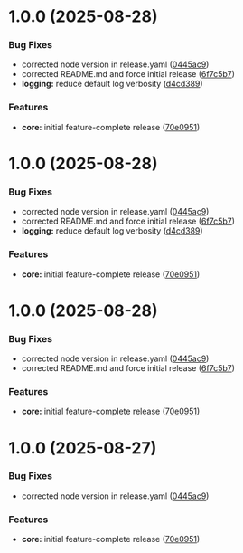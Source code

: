 # 1.0.0 (2025-08-28)


### Bug Fixes

* corrected node version in release.yaml ([0445ac9](https://github.com/spacemonkeyrocks/tab-search-mobile-obsidian-plugin/commit/0445ac91bc06609917605ab7a8367cb48a955865))
* corrected README.md and force initial release ([6f7c5b7](https://github.com/spacemonkeyrocks/tab-search-mobile-obsidian-plugin/commit/6f7c5b781e27b88c41dc5913086508c03788563a))
* **logging:** reduce default log verbosity ([d4cd389](https://github.com/spacemonkeyrocks/tab-search-mobile-obsidian-plugin/commit/d4cd38955abaaa592ee291a07c8068c898f8bb69))


### Features

* **core:** initial feature-complete release ([70e0951](https://github.com/spacemonkeyrocks/tab-search-mobile-obsidian-plugin/commit/70e095123fd5a9cee7d895b9227e94a0dd015709))

# 1.0.0 (2025-08-28)


### Bug Fixes

* corrected node version in release.yaml ([0445ac9](https://github.com/spacemonkeyrocks/tab-search-mobile-obsidian-plugin/commit/0445ac91bc06609917605ab7a8367cb48a955865))
* corrected README.md and force initial release ([6f7c5b7](https://github.com/spacemonkeyrocks/tab-search-mobile-obsidian-plugin/commit/6f7c5b781e27b88c41dc5913086508c03788563a))
* **logging:** reduce default log verbosity ([d4cd389](https://github.com/spacemonkeyrocks/tab-search-mobile-obsidian-plugin/commit/d4cd38955abaaa592ee291a07c8068c898f8bb69))


### Features

* **core:** initial feature-complete release ([70e0951](https://github.com/spacemonkeyrocks/tab-search-mobile-obsidian-plugin/commit/70e095123fd5a9cee7d895b9227e94a0dd015709))

# 1.0.0 (2025-08-28)


### Bug Fixes

* corrected node version in release.yaml ([0445ac9](https://github.com/spacemonkeyrocks/tab-search-mobile-obsidian-plugin/commit/0445ac91bc06609917605ab7a8367cb48a955865))
* corrected README.md and force initial release ([6f7c5b7](https://github.com/spacemonkeyrocks/tab-search-mobile-obsidian-plugin/commit/6f7c5b781e27b88c41dc5913086508c03788563a))


### Features

* **core:** initial feature-complete release ([70e0951](https://github.com/spacemonkeyrocks/tab-search-mobile-obsidian-plugin/commit/70e095123fd5a9cee7d895b9227e94a0dd015709))

# 1.0.0 (2025-08-27)


### Bug Fixes

* corrected node version in release.yaml ([0445ac9](https://github.com/spacemonkeyrocks/tab-search-mobile-obsidian-plugin/commit/0445ac91bc06609917605ab7a8367cb48a955865))


### Features

* **core:** initial feature-complete release ([70e0951](https://github.com/spacemonkeyrocks/tab-search-mobile-obsidian-plugin/commit/70e095123fd5a9cee7d895b9227e94a0dd015709))
